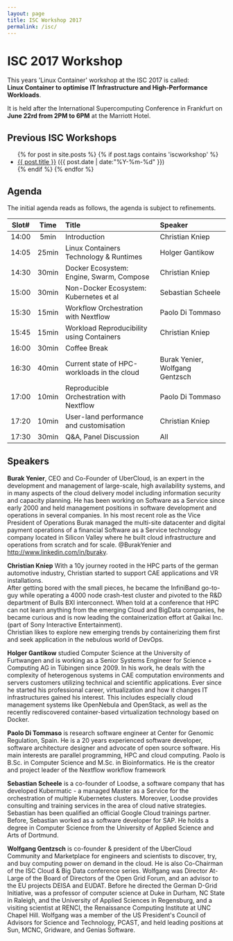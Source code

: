 ```yaml
---
layout: page
title: ISC Workshop 2017
permalink: /isc/
---
```


# ISC 2017 Workshop 


This years 'Linux Container' workshop at the ISC 2017 is called: <br>
 **Linux Container to optimise IT Infrastructure and High-Performance Workloads**.
 
It is held after the International Supercomputing Conference in Frankfurt on **June 22rd from 2PM to 6PM** at the Marriott Hotel.

## Previous ISC Workshops

<ul class="posts">
{% for post in site.posts %}
  {% if post.tags contains 'iscworkshop' %}
      <div class="post_info">
        <li>
          <a href="{{ post.url }}">{{ post.title }}</a>
          <span>({{ post.date | date:"%Y-%m-%d" }})</span>
        </li>
      </div>
  {% endif %}
{% endfor %}
</ul>

## Agenda

The initial agenda reads as follows, the agenda is subject to refinements.

| Slot# |  Time |  Title                                          | Speaker                         |
|:-----:|:-----:|:------------------------------------------------|:--------------------------------|
| 14:00 | 5min  | Introduction                                    | Christian Kniep                 |
| 14:05 | 25min | Linux Containers Technology & Runtimes          | Holger Gantikow                 |
| 14:30 | 30min | Docker Ecosystem: Engine, Swarm, Compose        | Christian Kniep                 |
| 15:00 | 30min | Non-Docker Ecosystem: Kubernetes et al          | Sebastian Scheele               |
| 15:30 | 15min | Workflow Orchestration with Nextflow            | Paolo Di Tommaso                |
| 15:45 | 15min | Workload Reproducibility using Containers       | Christian Kniep                 |
| 16:00 | 30min | Coffee Break                                                                     ||
| 16:30 | 40min | Current state of HPC-workloads in the cloud     | Burak Yenier, Wolfgang Gentzsch |
| 17:00 | 10min | Reproducible Orchestration with Nextflow        | Paolo Di Tommaso                |
| 17:20 | 10min | User-land performance and customisation         | Christian Kniep                 |
| 17:30 | 30min | Q&A, Panel Discussion                           | All                             |

## Speakers

**Burak Yenier**, CEO and Co-Founder of UberCloud, is an expert in the development and management of large-scale, high availability systems, and in many aspects of the cloud delivery model including information security and capacity planning. He has been working on Software as a Service since early 2000 and held management positions in software development and operations in several companies. In his most recent role as the Vice President of Operations Burak managed the multi-site datacenter and digital payment operations of a financial Software as a Service technology company located in Silicon Valley where he built cloud infrastructure and operations from scratch and for scale. @BurakYenier and http://www.linkedin.com/in/buraky.

**Christian Kniep** With a 10y journey rooted in the HPC parts of the german automotive industry, Christian started to support CAE applications and VR installations.<br>
After getting bored with the small pieces, he became the InfiniBand go-to-guy while operating a 4000 node crash-test cluster and pivoted to the R&D department of Bulls BXI interconnect. When told at a conference that HPC can not learn anything from the emerging Cloud and BigData companies, he became curious and is now leading the containerization effort at Gaikai Inc. (part of Sony Interactive Entertainment).<br>
Christian likes to explore new emerging trends by containerizing them first and seek application in the nebulous world of DevOps. 

**Holger Gantikow** studied Computer Science at the University of Furtwangen and is working as a Senior Systems Engineer for Science + Computing AG in Tübingen since 2009. In his work, he deals with the complexity of heterogenous systems in CAE computation environments and servers customers utilizing technical and scientific applications. Ever since he started his professional career, virtualization and how it changes IT infrastructures gained his interest. This includes especially cloud management systems like OpenNebula and OpenStack, as well as the recently rediscovered container-based virtualization technology based on Docker.

<!--**Michael Bauer** is an undergraduate student at the University of Michigan, where he is studying Computer Science & Engineering with a focus on computer architecture. He has spent the last 9 months working at the GSI national laboratory in Darmstadt, Germany, as an experimental systems researcher. For the last several months, he has been a developer of Singularity, an open source container solution designed for HPC.
-->

**Paolo Di Tommaso** is research software engineer at Center for Genomic Regulation, Spain. He is a 20 years experienced software developer, software architecture designer and advocate of open source software. His main interests are parallel programming, HPC and cloud computing. Paolo is B.Sc. in Computer Science and M.Sc. in Bioinformatics. He is the creator and project leader of the Nextflow workflow framework

**Sebastian Scheele** is a co-founder of Loodse, a software company that has developed Kubermatic - a managed Master as a Service for the orchestration of multiple Kubernetes clusters. Moreover, Loodse provides consulting and training services in the area of cloud native strategies. Sebastian has been qualified an official Google Cloud trainings partner. Before, Sebastian worked as a software developer for SAP. He holds a degree in Computer Science from the University of Applied Science and Arts of Dortmund.

**Wolfgang Gentzsch** is co-founder & president of the UberCloud Community and Marketplace for engineers and scientists to discover, try, and buy computing power on demand in the cloud. He is also Co-Chairman of the ISC Cloud & Big Data conference series. Wolfgang was Director At-Large of the Board of Directors of the Open Grid Forum, and an advisor to the EU projects DEISA and EUDAT. Before he directed the German D-Grid Initiative, was a professor of computer science at Duke in Durham, NC State in Raleigh, and the University of Applied Sciences in Regensburg, and a visiting scientist at RENCI, the Renaissance Computing Institute at UNC Chapel Hill. Wolfgang was a member of the US President's Council of Advisors for Science and Technology, PCAST, and held leading positions at Sun, MCNC, Gridware, and Genias Software.
